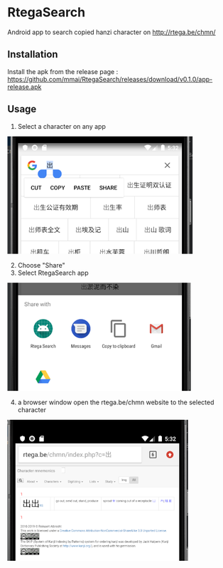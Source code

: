 # RtegaSearch
Android app to search copied hanzi character on http://rtega.be/chmn/

## Installation

Install the apk from the release page : https://github.com/mmai/RtegaSearch/releases/download/v0.1.0/app-release.apk

## Usage

1. Select a character on any app

![select a character](docs/rtegaSearch1.png?raw=true "select a character")

2. Choose "Share"
3. Select RtegaSearch app

![share with Rtega Search](docs/rtegaSearch2.png?raw=true "share with Rtega Search")

4. a browser window open the rtega.be/chmn website to the selected character

![rtega page](docs/rtegaSearch3.png?raw=true "rtega page")

